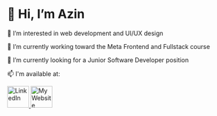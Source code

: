 <!--
**azinmbd/azinmbd** is a ✨ _special_ ✨ repository because its `README.md` (this file) appears on your GitHub profile.

Here are some ideas to get you started:

- 🔭 I’m currently working on ...
- 🌱 I’m currently learning ...
- 👯 I’m looking to collaborate on ...
- 🤔 I’m looking for help with ...
- 💬 Ask me about ...
- 📫 How to reach me: ...
- 😄 Pronouns: ...
- ⚡ Fun fact: ...
-->
# 👋 Hi, I’m Azin

👀 I’m interested in web development and UI/UX design

🌱 I’m currently working toward the Meta Frontend and Fullstack course

🔭 I’m currently looking for a Junior Software Developer position

📫 I'm available at:

<div>
    <a href="https://azinmobed.com">
        <img src="https://i.imgur.com/W8Trfeb.png" alt="LinkedIn" width="50" height="50">        
    </a> 
    <a href="https://www.linkedin.com/in/azin-mobedmehdiabadi/">
        <img src="https://i.imgur.com/VES5XyE.png" alt="My Website" width="50" height="50">
    </a> 


</div>




